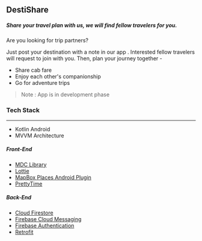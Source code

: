 ## DestiShare
##### Share your travel plan with us, we will find fellow travelers for you.

Are you looking for trip partners?

Just post your destination with a note in our app . Interested fellow travelers will request to join with you.
Then, plan your journey together -
* Share cab fare
* Enjoy each other's companionship
* Go for adventure trips

>Note : App is in development phase

### Tech Stack
---
* Kotlin Android
* MVVM Architecture
##### Front-End
* [MDC Library][MDC]
* [Lottie][lottie]
* [MapBox Places Android Plugin][mapbox-places-plugin]
* [PrettyTime][prettyTime]

##### Back-End
* [Cloud Firestore][firestore]
* [Firebase Cloud Messaging][fcm]
* [Firebase Authentication][auth]
* [Retrofit][retrofit]

[MDC]:https://material.io/
[lottie]:https://airbnb.io/lottie/
[mapbox-places-plugin]:https://docs.mapbox.com/android/plugins/overview/places/
[firestore]:https://firebase.google.com/docs/firestore
[fcm]:https://firebase.google.com/docs/cloud-messaging
[auth]:https://firebase.google.com/docs/auth
[retrofit]:https://square.github.io/retrofit/
[prettyTime]:https://github.com/ocpsoft/prettytime

